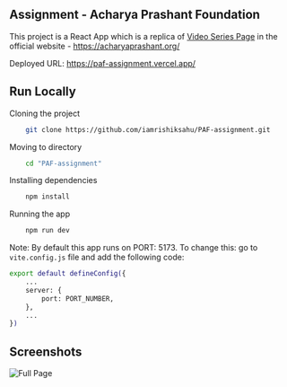
## Assignment - Acharya Prashant Foundation
This project is a React App which is a replica of [Video Series Page]('https://acharyaprashant.org/en/video-modules/series/course-series-eeb9d3') in the official website - https://acharyaprashant.org/

Deployed URL: https://paf-assignment.vercel.app/
## Run Locally

Cloning the project

```bash
    git clone https://github.com/iamrishiksahu/PAF-assignment.git
```

Moving to directory

```bash
    cd "PAF-assignment"
```

Installing dependencies

```bash
    npm install
```

Running the app

```bash
    npm run dev
```

Note: By default this app runs on PORT: 5173. To change this: go to `vite.config.js` file and add the following code:

```bash
export default defineConfig({
    ...
    server: {
        port: PORT_NUMBER,
    },
    ...
})
```
    
## Screenshots
![Full Page](https://github.com/iamrishiksahu/PAF-assignment/assets/60431447/e79f1638-8002-4e45-ab3f-f9e3f49d5fbf)

